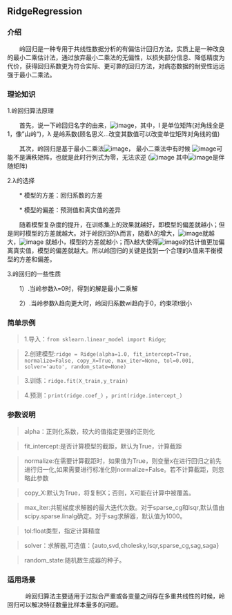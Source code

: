 <h2>RidgeRegression</h2>

<h3>介绍</h3>

　　岭回归是一种专用于共线性数据分析的有偏估计回归方法，实质上是一种改良的最小二乘估计法，通过放弃最小二乘法的无偏性，以损失部分信息、降低精度为代价，获得回归系数更为符合实际、更可靠的回归方法，对病态数据的耐受性远远强于最小二乘法。

<h3>理论知识</h3>

1.岭回归算法原理

　　首先，说一下岭回归名字的由来，![image](/uploads/f685fb8918d48f4e80ff8de1f6d593c1/image.png)，其中，I 是单位矩阵(对角线全是1，像”山岭“)，λ 是岭系数(顾名思义…改变其数值可以改变单位矩阵对角线的值)

　　其次，岭回归是基于最小二乘法![image](/uploads/00c342a054783b5972f95e0ad464abf1/image.png)， 最小二乘法中有时候 ![image](/uploads/9070bd308d57009299c2af84564c811f/image.png)可能不是满秩矩阵，也就是此时行列式为零，无法求逆 (![image](/uploads/713c1996df1cc8561591d0b583b7edee/image.png) 其中![image](/uploads/b70d55c9be4d4cd488d68f10d3faea86/image.png)是伴随矩阵)

2.λ的选择

　　* 模型的方差：回归系数的方差 

　　* 模型的偏差：预测值和真实值的差异 

　　随着模型复杂度的提升，在训练集上的效果就越好，即模型的偏差就越小；但是同时模型的方差就越大。对于岭回归的λ而言，随着λ的增大，![image](/uploads/f43a73fb7277d8bb467f2a4357656f21/image.png)就越大，![image](/uploads/a8ff722118bb6ad87e0ce8c0a0f85b93/image.png)
 就越小，模型的方差就越小；而λ越大使得![image](/uploads/09a773cbae34fa419dd0a778a9d7f376/image.png)的估计值更加偏离真实值，模型的偏差就越大。所以岭回归的关键是找到一个合理的λ值来平衡模型的方差和偏差。

3.岭回归的一些性质

　　1）.当岭参数λ=0时，得到的解是最小二乘解

　　2）.当岭参数λ趋向更大时，岭回归系数wi趋向于0，约束项t很小

<h3>简单示例</h3>

> 1.导入：`from sklearn.linear_model import Ridge`;

> 2.创建模型:`ridge = Ridge(alpha=1.0, fit_intercept=True, normalize=False, copy_X=True, max_iter=None, tol=0.001, solver='auto', random_state=None)`

> 3.训练：`ridge.fit(X_train,y_train)`

> 4.预测：`print(ridge.coef_)` ，`print(ridge.intercept_)` 

<h3>参数说明</h3>

> alpha：正则化系数，较大的值指定更强的正则化

> fit_intercept:是否计算模型的截距，默认为True，计算截距

> normalize:在需要计算截距时，如果值为True，则变量x在进行回归之前先进行归一化,如果需要进行标准化则normalize=False。若不计算截距，则忽略此参数

> copy_X:默认为True，将复制X；否则，X可能在计算中被覆盖。

> max_iter:共轭梯度求解器的最大迭代次数。对于sparse_cg和lsqr,默认值由scipy.sparse.linalg确定。对于sag求解器，默认值为1000。

> tol:float类型，指定计算精度

> solver：求解器,可选值：{auto,svd,cholesky,lsqr,sparse_cg,sag,saga}

> random_state:随机数生成器的种子。

<h3>适用场景</h3>

　　　岭回归算法主要适用于过拟合严重或各变量之间存在多重共线性的时候，岭回归可以解决特征数量比样本量多的问题。